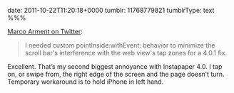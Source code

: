 date: 2011-10-22T11:20:18+0000
tumblr: 11768779821
tumblrType: text
%%%

[Marco Arment on Twitter][T]:

> I needed custom pointInside:withEvent: behavior to minimize the scroll bar's interference with the web view's tap zones for a 4.0.1 fix.

Excellent. That’s my second biggest annoyance with Instapaper 4.0. I tap on, or swipe from, the right edge of the screen and the page doesn’t turn. Temporary workaround is to hold iPhone in left hand.

[T]: http://twitter.com/marcoarment/status/127495337630896129
